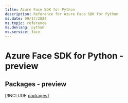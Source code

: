 ```yaml
---
title: Azure Face SDK for Python
description: Reference for Azure Face SDK for Python
ms.date: 09/17/2024
ms.topic: reference
ms.devlang: python
ms.service: face
---
```

# Azure Face SDK for Python - preview
## Packages - preview
[!INCLUDE [packages](face-index.md)]